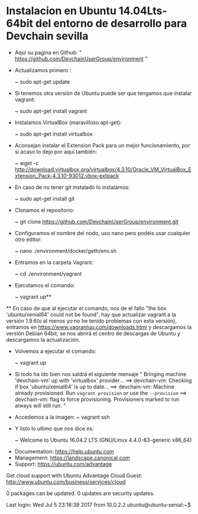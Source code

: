 # Instalacion en Ubuntu 14.04Lts-64bit del entorno de desarrollo para Devchain sevilla

- Aquí su pagina en Github:
 " https://github.com/DevchainUserGroup/environment "


- Actualizamos primero :

   ~ sudo apt-get update


- Si tenemos otra versión de Ubuntu puede ser que tengamos que instalar vagrant:

   ~ sudo apt-get install vagrant


- Instalamos VirtualBox (maravilloso apt-get):

   ~ sudo apt-get install virtualbox


- Aconsejan instalar el Extension Pack para un mejor funcionamiento, por si acaso lo dejo por aquí también:

   ~ wget -c http://download.virtualbox.org/virtualbox/4.3.10/Oracle_VM_VirtualBox_Extension_Pack-4.3.10-93012.vbox-extpack


- En caso de no tener git instalado lo instalamos:

   ~ sudo apt-get install git


- Clonamos el repositorio:

   ~ git clone https://github.com/DevchainUserGroup/environment.git


- Configuramos el nombre del nodo, uso nano pero podéis usar cualquier otro editor:

   ~ nano ./environment/docker/geth/env.sh


- Entramos en la carpeta Vagrant:

   ~ cd ./environment/vagrant

- Ejecutamos el comando:

   ~ vagrant up**


** En caso de que al ejecutar el comando, nos de el fallo "the box 'ubuntu/xenial64' could not be found", hay que actualizar vagrant a la versión 1.9.6(o al menos yo no he tenido problemas con esta versión), entramos en https://www.vagrantup.com/downloads.html y descargamos la versión Debian 64bit, se nos abrirá el centro de descargas de Ubuntu y descargamos la actualización. 

- Volvemos a ejecutar el comando:

   ~ vagrant up


- Si todo ha ido bien nos saldrá el siguiente mensaje 
" Bringing machine 'devchain-vm' up with 'virtualbox' provider...
==> devchain-vm: Checking if box 'ubuntu/xenial64' is up to date...
==> devchain-vm: Machine already provisioned. Run `vagrant provision` or use the `--provision`
==> devchain-vm: flag to force provisioning. Provisioners marked to run always will still run.
"
- Accedemos a la imagen:
~ vagrant ssh

- Y listo lo ultimo que nos dice es:

   ~ Welcome to Ubuntu 16.04.2 LTS (GNU/Linux 4.4.0-83-generic x86_64)
* Documentation: https://help.ubuntu.com
* Management: https://landscape.canonical.com
* Support: https://ubuntu.com/advantage

Get cloud support with Ubuntu Advantage Cloud Guest:
http://www.ubuntu.com/business/services/cloud

0 packages can be updated.
0 updates are security updates.


Last login: Wed Jul 5 23:16:39 2017 from 10.0.2.2
ubuntu@ubuntu-xenial:~$ 

